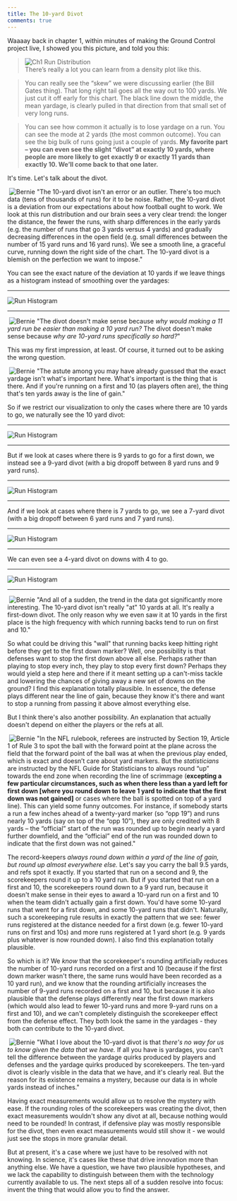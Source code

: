 ```yaml
---
title: The 10-yard Divot
comments: true
---
```

  
Waaaay back in chapter 1, within minutes of making the Ground Control project live, I showed you this picture, and told you this:  
  
>![Ch1 Run Distribution](/GroundControl/images/ch1_fig2_rundist.png)  
>There’s really a lot you can learn from a density plot like this.  
  
>You can really see the “skew” we were discussing earlier (the Bill Gates thing). That long right tail goes all the way out to 100 yards. We just cut it off early for this chart. The black line down the middle, the mean yardage, is clearly pulled in that direction from that small set of very long runs.  
  
>You can see how common it actually is to lose yardage on a run. You can see the mode at 2 yards (the most common outcome). You can see the big bulk of runs going just a couple of yards. __My favorite part – you can even see the slight “divot” at exactly 10 yards, where people are more likely to get exactly 9 or exactly 11 yards than exactly 10. We’ll come back to that one later.__  
  
It's time. Let's talk about the divot.
  
<p><img style="float: left; margin: 0px 4px" src="/GroundControl/images/BernieA.jpg" alt="Bernie" />  "The 10-yard divot isn't an error or an outlier. There's too much data (tens of thousands of runs) for it to be noise. Rather, the 10-yard divot is a deviation from our expectations about how football ought to work. We look at this run distribution and our brain sees a very clear trend: the longer the distance, the fewer the runs, with sharp differences in the early yards (e.g. the number of runs that go 3 yards versus 4 yards) and gradually decreasing differences in the open field (e.g. small differences between the number of 15 yard runs and 16 yard runs). We see a smooth line, a graceful curve, running down the right side of the chart. The 10-yard divot is a blemish on the perfection we want to impose."</p>  
  
You can see the exact nature of the deviation at 10 yards if we leave things as a histogram instead of smoothing over the yardages:  

* * *
  
![Run Histogram](/GroundControl/images/Divot_hist.png)  

* * *
  
<p><img style="float: left; margin: 0px 4px" src="/GroundControl/images/BernieA.jpg" alt="Bernie" />  "The divot doesn't make sense because <i>why would making a 11 yard run be easier than making a 10 yard run?</i> The divot doesn't make sense because <i>why are 10-yard runs specifically so hard?</i>"</p>  
  
This was my first impression, at least. Of course, it turned out to be asking the wrong question.  
  
<p><img style="float: left; margin: 0px 4px" src="/GroundControl/images/BernieA.jpg" alt="Bernie" />  "The astute among you may have already guessed that the exact yardage isn't what's important here. What's important is the thing that is there. And if you're running on a first and 10 (as players often are), the thing that's ten yards away is the line of gain."</p>  
  
So if we restrict our visualization to only the cases where there are 10 yards to go, we naturally see the 10 yard divot:  

* * *
  
![Run Histogram](/GroundControl/images/divot_hist10.png)  

* * *
  
But if we look at cases where there is 9 yards to go for a first down, we instead see a 9-yard divot (with a big dropoff between 8 yard runs and 9 yard runs).  

* * *
  
![Run Histogram](/GroundControl/images/divot_hist9.png)  

* * *
  
And if we look at cases where there is 7 yards to go, we see a 7-yard divot (with a big dropoff between 6 yard runs and 7 yard runs).  

* * *
  
![Run Histogram](/GroundControl/images/divot_hist7.png)  

* * *
  
We can even see a 4-yard divot on downs with 4 to go.

* * *
  
![Run Histogram](/GroundControl/images/divot_hist4.png)  

* * *
   
<p><img style="float: left; margin: 0px 4px" src="/GroundControl/images/BernieA.jpg" alt="Bernie" />  "And all of a sudden, the trend in the data got significantly more interesting. The 10-yard divot isn't really "at" 10 yards at all. It's really a first-down divot. The only reason why we even saw it at 10 yards in the first place is the high frequency with which running backs tend to run on first and 10."</p>  
  
So what could be driving this "wall" that running backs keep hitting right before they get to the first down marker? Well, one possibility is that defenses want to stop the first down above all else. Perhaps rather than playing to stop every inch, they play to stop every first down? Perhaps they would yield a step here and there if it meant setting up a can't-miss tackle and lowering the chances of giving away a new set of downs on the ground? I find this explanation totally plausible. In essence, the defense plays different near the line of gain, because they know it's there and want to stop a running from passing it above almost everything else.   
  
But I think there's also another possibility. An explanation that actually doesn't depend on either the players or the refs at all.  
  
<p><img style="float: left; margin: 0px 4px" src="/GroundControl/images/BernieA.jpg" alt="Bernie" />  "In the NFL rulebook, referees are instructed by Section 19, Article 1 of Rule 3 to spot the ball with the forward point at the plane across the field that the forward point of the ball was at when the previous play ended, which is exact and doesn’t care about yard markers. But the <i>statisticians</i> are instructed by the NFL Guide for Statisticians to always round “up” towards the end zone when recording the line of scrimmage (<b>excepting a few particular circumstances, such as when there less than a yard left for first down [where you round down to leave 1 yard to indicate that the first down was not gained]</b> or cases where the ball is spotted on top of a yard line). This can yield some funny outcomes. For instance, if somebody starts a run a few inches ahead of a twenty-yard marker (so “opp 19”) and runs nearly 10 yards (say on top of the “opp 10”), they are only credited with 8 yards – the “official” start of the run was rounded up to begin nearly a yard further downfield, and the “official” end of the run was rounded down to indicate that the first down was not gained."</p>  
  
The record-keepers _always round down within a yard of the line of gain, but round up almost everywhere else._ Let's say you carry the ball 9.5 yards, and refs spot it exactly. If you started that run on a second and 9, the scorekeepers round it up to a 10 yard run. But if you started that run on a first and 10, the scorekeepers round down to a 9 yard run, because it doesn't make sense in their eyes to award a 10-yard run on a first and 10 when the team didn't actually gain a first down. You'd have some 10-yard runs that went for a first down, and some 10-yard runs that didn't. Naturally, such a scorekeeping rule results in exactly the pattern that we see: fewer runs registered at the distance needed for a first down (e.g. fewer 10-yard runs on first and 10s) and more runs registered at 1 yard short (e.g. 9 yards plus whatever is now rounded down). I also find this explanation totally plausible.  
  
So which is it? We _know_ that the scorekeeper's rounding artificially reduces the number of 10-yard runs recorded on a first and 10 (because if the first down marker wasn't there, the same runs would have been recorded as a 10 yard run), and we know that the rounding artificially increases the number of 9-yard runs recorded on a first and 10, but because it is also plausible that the defense plays differently near the first down markers (which would also lead to fewer 10-yard runs and more 9-yard runs on a first and 10), and we can't completely distinguish the scorekeeper effect from the defense effect. They both look the same in the yardages - they both can contribute to the 10-yard divot.  
  
<p><img style="float: left; margin: 0px 4px" src="/GroundControl/images/BernieA.jpg" alt="Bernie" />  "What I love about the 10-yard divot is that <i>there's no way for us to know given the data that we have.</i> If all you have is yardages, you can't tell the difference between the yardage quirks produced by players and defenses and the yardage quirks produced by scorekeepers. The ten-yard divot is clearly visible in the data that we have, and it's clearly real. But the reason for its existence remains a mystery, because our data is in whole yards instead of inches."</p>  
  
Having exact measurements would allow us to resolve the mystery with ease. If the rounding roles of the scorekeepers was creating the divot, then exact measurements wouldn't show any divot at all, because nothing would need to be rounded! In contrast, if defensive play was mostly responsible for the divot, then even exact measurements would still show it - we would just see the stops in more granular detail.  
  
But at present, it's a case where we just have to be resolved with not knowing. In science, it's cases like these that drive innovation more than anything else. We have a question, we have two plausible hypotheses, and we lack the capability to distinguish between them with the technology currently available to us. The next steps all of a sudden resolve into focus: invent the thing that would allow you to find the answer.
